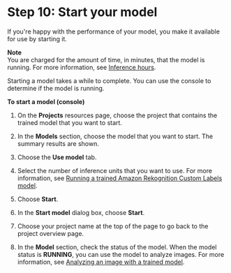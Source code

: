 # Step 10: Start your model<a name="tutorial-step-start-model"></a>

If you're happy with the performance of your model, you make it available for use by starting it\. 

**Note**  
You are charged for the amount of time, in minutes, that the model is running\. For more information, see [Inference hours](https://aws.amazon.com/rekognition/pricing/#Amazon_Rekognition_Custom_Labels_pricing)\. 

Starting a model takes a while to complete\. You can use the console to determine if the model is running\. 

**To start a model \(console\)**

1. On the **Projects** resources page, choose the project that contains the trained model that you want to start\.

1. In the **Models** section, choose the model that you want to start\. The summary results are shown\. 

1. Choose the **Use model** tab\.

1. Select the number of inference units that you want to use\. For more information, see [Running a trained Amazon Rekognition Custom Labels model](rm-run-model.md)\.

1. Choose **Start**\.

1. In the **Start model** dialog box, choose **Start**\. 

1. Choose your project name at the top of the page to go back to the project overview page\.

1. In the **Model** section, check the status of the model\. When the model status is **RUNNING**, you can use the model to analyze images\. For more information, see [Analyzing an image with a trained model](detecting-custom-labels.md)\.